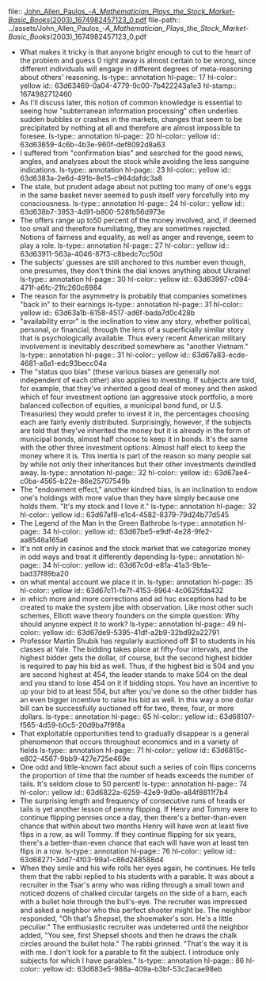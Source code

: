 file:: [John_Allen_Paulos_-_A_Mathematician_Plays_the_Stock_Market-Basic_Books_(2003)_1674982457123_0.pdf](../assets/John_Allen_Paulos_-_A_Mathematician_Plays_the_Stock_Market-Basic_Books_(2003)_1674982457123_0.pdf)
file-path:: ../assets/John_Allen_Paulos_-_A_Mathematician_Plays_the_Stock_Market-Basic_Books_(2003)_1674982457123_0.pdf

- What makes it tricky is that anyone bright enough to cut to the heart of the problem and guess 0 right away is almost certain to be wrong, since different individuals will engage in different degrees of meta-reasoning about others' reasoning. 
  ls-type:: annotation
  hl-page:: 17
  hl-color:: yellow
  id:: 63d63469-0a04-4779-9c00-7b422243a1e3
  hl-stamp:: 1674982712460
- As I'll discuss later, this notion of common knowledge is essential to seeing how "subterranean information processing" often underlies sudden bubbles or crashes in the markets, changes that seem to be precipitated by nothing at all and therefore are almost impossible to foresee.
  ls-type:: annotation
  hl-page:: 20
  hl-color:: yellow
  id:: 63d63659-4c6b-4b3e-960f-def8092d8a63
- I suffered from "confirmation bias" and searched for the good news, angles, and analyses about the stock while avoiding the less sanguine indications.
  ls-type:: annotation
  hl-page:: 23
  hl-color:: yellow
  id:: 63d6383a-2e6d-491b-8e15-c964dafdc3a8
- The stale, but prudent adage about not putting too many of one's eggs in the same basket never seemed to push itself very forcefully into my consciousness.
  ls-type:: annotation
  hl-page:: 24
  hl-color:: yellow
  id:: 63d638b7-3953-4d91-b800-528fb56d973e
- The offers range up to50 percent of the money involved, and, if deemed too small and therefore humiliating, they are sometimes rejected. Notions of fairness and equality, as well as anger and revenge, seem to play a role.
  ls-type:: annotation
  hl-page:: 27
  hl-color:: yellow
  id:: 63d63911-563a-4046-87f3-c8bedc7cc50d
- The subjects' guesses are still anchored to this number even though, one presumes, they don't think the dial knows anything about Ukraine!
  ls-type:: annotation
  hl-page:: 30
  hl-color:: yellow
  id:: 63d63997-c094-471f-a6fc-21fc260c6984
- The reason for the asymmetry is probably that companies sometimes "back in" to their earnings
  ls-type:: annotation
  hl-page:: 31
  hl-color:: yellow
  id:: 63d63a1b-6158-4517-ad6f-bada7d0c428b
- "availability error" is the inclination to view any story, whether political, personal, or financial, through the lens of a superficially similar story that is psychologically available. Thus every recent American military involvement is inevitably described somewhere as "another Vietnam."
  ls-type:: annotation
  hl-page:: 31
  hl-color:: yellow
  id:: 63d67a83-ecde-4681-a6a1-edc93becc04a
- The "status quo bias" (these various biases are generally not independent of each other) also applies to investing. If subjects are told, for example, that they've inherited a good deal of money and then asked which of four investment options (an aggressive stock portfolio, a more balanced collection of equities, a municipal bond fund, or U.S. Treasuries) they would prefer to invest it in, the percentages choosing each are fairly evenly distributed. Surprisingly, however, if the subjects are told that they've inherited the money but it is already in the form of municipal bonds, almost half choose to keep it in bonds. It's the same with the other three investment options: Almost half elect to keep the money where it is. This inertia is part of the reason so many people sat by while not only their inheritances but their other investments dwindled away.
  ls-type:: annotation
  hl-page:: 32
  hl-color:: yellow
  id:: 63d67ae4-c0ba-4565-b22e-86e25707549b
- The "endowment effect," another kindred bias, is an inclination to endow one's holdings with more value than they have simply because one holds them. "It's my stock and I love it."
  ls-type:: annotation
  hl-page:: 32
  hl-color:: yellow
  id:: 63d67af8-e1c4-4582-8379-79d24b77d545
- The Legend of the Man in the Green Bathrobe
  ls-type:: annotation
  hl-page:: 34
  hl-color:: yellow
  id:: 63d67be5-e9df-4e28-9fe2-aa8546a165a6
- It's not only in casinos and the stock market that we categorize money in odd ways and treat it differently depending
  ls-type:: annotation
  hl-page:: 34
  hl-color:: yellow
  id:: 63d67c0d-e81a-41a3-9b1e-bad37f89ba20
- on what mental account we place it in.
  ls-type:: annotation
  hl-page:: 35
  hl-color:: yellow
  id:: 63d67c11-fe7f-4153-8964-4c0625fda432
- in which more and more corrections and ad hoc exceptions had to be created to make the system jibe with observation. Like most other such schemes, Elliott wave theory founders on the simple question: Why should anyone expect it to work?
  ls-type:: annotation
  hl-page:: 49
  hl-color:: yellow
  id:: 63d67de9-5395-41df-a2b9-32bd92a22791
- Professor Martin Shubik has regularly auctioned off $1 to students in his classes at Yale. The bidding takes place at fifty-four intervals, and the highest bidder gets the dollar, of course, but the second highest bidder is required to pay his bid as well. Thus, if the highest bid is 504 and you are second highest at 454, the leader stands to make 504 on the deal and you stand to lose 454 on it if bidding stops. You have an incentive to up your bid to at least 554, but after you've done so the other bidder has an even bigger incentive to raise his bid as well. In this way a one dollar bill can be successfully auctioned off for two, three, four, or more dollars.
  ls-type:: annotation
  hl-page:: 65
  hl-color:: yellow
  id:: 63d68107-f565-4d59-b0c5-20d9ba7f9f8a
- That exploitable opportunities tend to gradually disappear is a general phenomenon that occurs throughout economics and in a variety of fields
  ls-type:: annotation
  hl-page:: 71
  hl-color:: yellow
  id:: 63d6815c-e802-4567-9bb9-427e725e469e
- One odd and little-known fact about such a series of coin flips concerns the proportion of time that the number of heads exceeds the number of tails. It's seldom close to 50 percent!
  ls-type:: annotation
  hl-page:: 74
  hl-color:: yellow
  id:: 63d6822a-6259-42e9-9d0e-a84f8811f7b4
- The surprising length and frequency of consecutive runs of heads or tails is yet another lesson of penny flipping. If Henry and Tommy were to continue flipping pennies once a day, then there's a better-than-even chance that within about two months Henry will have won at least five flips in a row, as will Tommy. If they continue flipping for six years, there's a better-than-even chance that each will have won at least ten flips in a row.
  ls-type:: annotation
  hl-page:: 76
  hl-color:: yellow
  id:: 63d68271-3dd7-4f03-99a1-c86d248588d4
- When they smile and his wife rolls her eyes again, he continues. He tells them that the rabbi replied to his students with a parable. It was about a recruiter in the Tsar's army who was riding through a small town and noticed dozens of chalked circular targets on the side of a barn, each with a bullet hole through the bull's-eye. The recruiter was impressed and asked a neighbor who this perfect shooter might be. The neighbor responded, "Oh that's Shepsel, the shoemaker's son. He's a little peculiar." The enthusiastic recruiter was undeterred until the neighbor added, "You see, first Shepsel shoots and then he draws the chalk circles around the bullet hole." The rabbi grinned. "That's the way it is with me. I don't look for a parable to fit the subject. I introduce only subjects for which I have parables."
  ls-type:: annotation
  hl-page:: 86
  hl-color:: yellow
  id:: 63d683e5-988a-409a-b3bf-53c2acae98eb